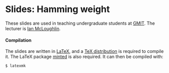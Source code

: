 # Slides: Hamming weight
These slides are used in teaching undergraduate students at [GMIT](http://www.gmit.ie).
The lecturer is [Ian McLoughlin](https://ianmcloughlin.github.io).

#### Compilation
The slides are written in [LaTeX](https://www.latex-project.org/), and a [TeX distribution](https://www.tug.org/texlive/) is required to compile it.
The LaTeX package [minted](https://github.com/gpoore/minted) is also required.
It can then be compiled with:
```bash
$ latexmk
```
